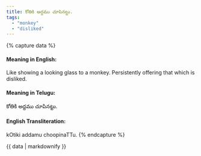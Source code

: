 ```yaml
---
title: కోతికి అద్దము చూపినట్టు.
tags:
  - "monkey"
  - "disliked"
---
```


{% capture data %}
#### Meaning in English:
Like showing a looking glass to a monkey.
Persistently offering that which is disliked.

#### Meaning in Telugu:
కోతికి అద్దము చూపినట్టు.

#### English Transliteration:
kOtiki addamu choopinaTTu.
{% endcapture %}

{{ data | markdownify }}

